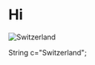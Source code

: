 # Hi   
![Switzerland](https://encrypted-tbn0.gstatic.com/images?q=tbn:ANd9GcRinEn0U6hKYCmq_rfRXr-TdQYgH4614vxHtA&usqp=CAU)

String c="Switzerland";

